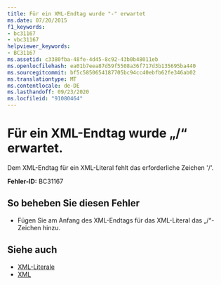 ```yaml
---
title: Für ein XML-Endtag wurde "-" erwartet
ms.date: 07/20/2015
f1_keywords:
- bc31167
- vbc31167
helpviewer_keywords:
- BC31167
ms.assetid: c3380fba-48fe-4d45-8c92-43b0b48011eb
ms.openlocfilehash: ea01b7eea87d59f5508a36f717d3b135695ba440
ms.sourcegitcommit: bf5c5850654187705bc94cc40ebfb62fe346ab02
ms.translationtype: MT
ms.contentlocale: de-DE
ms.lasthandoff: 09/23/2020
ms.locfileid: "91080464"
---
```

# <a name="expected--for-xml-end-tag"></a>Für ein XML-Endtag wurde „/“ erwartet.

Dem XML-Endtag für ein XML-Literal fehlt das erforderliche Zeichen '/'.  
  
 **Fehler-ID:** BC31167  
  
## <a name="to-correct-this-error"></a>So beheben Sie diesen Fehler  
  
- Fügen Sie am Anfang des XML-Endtags für das XML-Literal das „/“-Zeichen hinzu.  
  
## <a name="see-also"></a>Siehe auch

- [XML-Literale](../language-reference/xml-literals/index.md)
- [XML](../programming-guide/language-features/xml/index.md)
